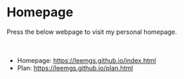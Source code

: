 # Homepage
Press the below webpage to visit my personal homepage.
<br><br><br>
* Homepage: https://leemgs.github.io/index.html
* Plan: https://leemgs.github.io/plan.html
<br>


